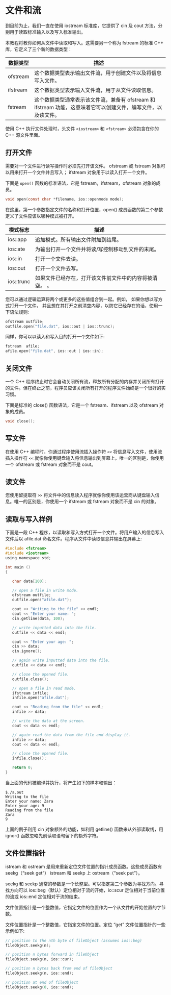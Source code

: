 # 文件和流

到目前为止，我们一直在使用 iostream 标准库，它提供了 cin 及 cout 方法，分别用于读取标准输入以及写入标准输出。

本教程将教你如何从文件中读取和写入。这需要另一个称为 fstream 的标准 C++ 库，它定义了三个新的数据类型：

| 数据类型 | 描述                                                         |
| -------- | ------------------------------------------------------------ |
| ofstream | 这个数据类型表示输出文件流，用于创建文件以及将信息写入文件。 |
| ifstream | 这个数据类型表示输入文件流，用于从文件读取信息。              |
| fstream  | 这个数据类型通常表示该文件流，兼备有 ofstream 和 ifstream 功能，这意味着它可以创建文件，编写文件，以及读文件。 |

使用 C++ 执行文件处理时，头文件 `<iostream>` 和 `<fstream>` 必须包含在你的 C++ 源文件里面。

## 打开文件

需要对一个文件进行读写操作时必须先打开该文件。 ofstream 或 fstream 对象可以用来打开一个文件并且写入； ifstream 对象用于以读入打开一个文件。

下面是 `open()` 函数的标准语法，它是 fstream，ifstream，ofstream 对象的成员。

```c
void open(const char *filename, ios::openmode mode);
```

在这里，第一个参数指定文件的名称和打开位置，open() 成员函数的第二个参数定义了文件应该以哪种模式被打开。

| 模式标志   | 描述                                                   |
| ---------- | ------------------------------------------------------ |
| ios::app   | 追加模式。所有输出文件附加到结尾。                     |
| ios::ate   | 为输出打开一个文件并将读/写控制移动到文件的末尾。      |
| ios::in    | 打开一个文件去读。                                     |
| ios::out   | 打开一个文件去写。                                     |
| ios::trunc | 如果文件已经存在，打开该文件前文件中的内容将被清空。 。 |

您可以通过逻辑运算将两个或更多的这些值组合到一起。例如， 如果你想以写方式打开一个文件， 并且想在其打开之前清空内容，以防它已经存在的话，使用一下语法规则:

```c
ofstream outfile;
outfile.open("file.dat", ios::out | ios::trunc);
```

同样，你可以以读入和写入目的打开一个文件如下:

```c
fstream  afile;
afile.open("file.dat", ios::out | ios::in);
```

## 关闭文件

一个 C++ 程序终止时它会自动关闭所有流，释放所有分配的内存并关闭所有打开的文件。但在终止之前，程序员应该关闭所有打开的程序文件始终是一个很好的实习惯。

下面是标准的 close() 函数语法，它是一个 fstream、ifstream 以及 ofstream 对象的成员。

```c
void close();
```

## 写文件

在使用 C++ 编程时，你通过程序使用流插入操作符 `<<` 将信息写入文件，使用流插入操作符 `<<` 就像你使用键盘输入将信息输出到屏幕上。唯一的区别是，你使用一个 ofstream 或 fstream 对象而不是 cout。

## 读文件

您使用留提取符 `>>` 将文件中的信息读入程序就像你使用该运营商从键盘输入信息。唯一的区别是，你使用一个 ifstream 或 fstream 对象而不是 cin 的对象。

## 读取与写入样例

下面是一段 C++ 程序，以读取和写入方式打开一个文件。将用户输入的信息写入文件后以 afile.dat 命名文件。程序从文件中读取信息并输出在屏幕上:

```c
#include <fstream>
#include <iostream>
using namespace std;

int main ()
{

   char data[100];

   // open a file in write mode.
   ofstream outfile;
   outfile.open("afile.dat");

   cout << "Writing to the file" << endl;
   cout << "Enter your name: ";
   cin.getline(data, 100);

   // write inputted data into the file.
   outfile << data << endl;

   cout << "Enter your age: ";
   cin >> data;
   cin.ignore();

   // again write inputted data into the file.
   outfile << data << endl;

   // close the opened file.
   outfile.close();

   // open a file in read mode.
   ifstream infile;
   infile.open("afile.dat");

   cout << "Reading from the file" << endl;
   infile >> data;

   // write the data at the screen.
   cout << data << endl;

   // again read the data from the file and display it.
   infile >> data;
   cout << data << endl;

   // close the opened file.
   infile.close();

   return 0;
}
```

当上面的代码被编译并执行，将产生如下的样本和输出：

```
$./a.out
Writing to the file
Enter your name: Zara
Enter your age: 9
Reading from the file
Zara
9
```

上面的例子利用 cin 对象额外的功能，如利用 getline() 函数来从外部读取线，用 ignor() 函数忽略先前读取语句留下的额外字符。

## 文件位置指针

istream 和 ostream 是用来重新定位文件位置的指针成员函数。这些成员函数有 seekg（“seek get”） istream 和 seekp 上 ostream（“seek put”）。

seekg 和 seekp 通常的参数是一个长整型。可以指定第二个参数为寻找方向。寻找方向可以 ios::beg（默认）定位相对于流的开始，io::scur 定位相对于当前位置的流或 ios::end 定位相对于流的结束。

文件位置指针是一个整数值，它指定文件的位置作为一个从文件的开始位置的字节数。

文件位置指针是一个整数值，它指定文件的位置。定位 “get” 文件位置指针的一些示例如下:

```c
// position to the nth byte of fileObject (assumes ios::beg)
fileObject.seekg(n);

// position n bytes forward in fileObject
fileObject.seekg(n, ios::cur);

// position n bytes back from end of fileObject
fileObject.seekg(n, ios::end);

// position at end of fileObject
fileObject.seekg(0, ios::end);
```